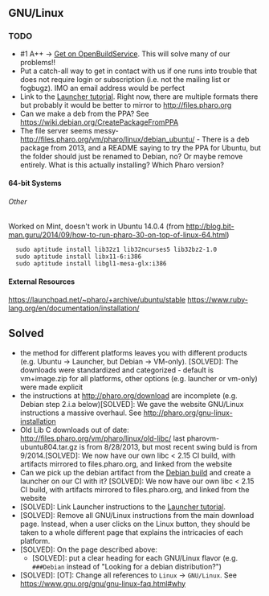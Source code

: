 ## GNU/Linux

### TODO
- #1 A++ -> [Get on OpenBuildService](https://pharo.fogbugz.com/default.asp?15371). This will solve many of our problems!!
- Put a catch-all way to get in contact with us if one runs into trouble that does not require login or subscription (i.e. not the mailing list or fogbugz). IMO an email address would be perfect
- Link to the [Launcher tutorial](https://github.com/SquareBracketAssociates/PharoInProgress/tree/master/PharoLauncherTutorial). Right now, there are multiple formats there but probably it would be better to mirror to http://files.pharo.org
- Can we make a deb from the PPA? See https://wiki.debian.org/CreatePackageFromPPA
- The file server seems messy- http://files.pharo.org/vm/pharo/linux/debian_ubuntu/ - There is a deb package from 2013, and a README saying to try the PPA for Ubuntu, but the folder should just be renamed to Debian, no? Or maybe remove entirely. What is this actually installing? Which Pharo version? 

#### 64-bit Systems

###### Other
Worked on Mint, doesn't work in Ubuntu 14.0.4 (from http://blog.bit-man.guru/2014/09/how-to-run-pharo-30-on-top-of-linux-64.html)
```
  sudo aptitude install lib32z1 lib32ncurses5 lib32bz2-1.0
  sudo aptitude install libx11-6:i386
  sudo aptitude install libgl1-mesa-glx:i386
```

#### External Resources
https://launchpad.net/~pharo/+archive/ubuntu/stable
https://www.ruby-lang.org/en/documentation/installation/

## Solved
- the method for different platforms leaves you with different products (e.g. Ubuntu -> Launcher, but Debian -> VM-only). [SOLVED]: The downloads were standardized and categorized - default is vm+image.zip for all platforms, other options (e.g. launcher or vm-only) were made explicit
- the instructions at http://pharo.org/download are incomplete (e.g. Debian step 2.i.a below)[SOLVED]: We gave the website GNU/Linux instructions a massive overhaul. See http://pharo.org/gnu-linux-installation
- Old Lib C downloads out of date: http://files.pharo.org/vm/pharo/linux/old-libc/ last pharovm-ubuntu804.tar.gz is from 8/28/2013, but most recent swing buld is from 9/2014.[SOLVED]: We now have our own libc < 2.15 CI build, with artifacts mirrored to files.pharo.org, and linked from the website
- Can we pick up the debian artifact from the [Debian build](https://swing.fit.cvut.cz/jenkins/view/Projects/job/pharo-vm-stable-swing/) and create a launcher on our CI with it? [SOLVED]: We now have our own libc < 2.15 CI build, with artifacts mirrored to files.pharo.org, and linked from the website
- [SOLVED]: Link Launcher instructions to the [Launcher tutorial](https://github.com/SquareBracketAssociates/PharoInProgress/tree/master/PharoLauncherTutorial).
- [SOLVED]: Remove all GNU/Linux instructions from the main download page. Instead, when a user clicks on the Linux button, they should be taken to a whole different page that explains the intricacies of each platform.
- [SOLVED]: On the page described above:
  - [SOLVED]: put a clear heading for each GNU/Linux flavor (e.g. `###Debian` instead of "Looking for a debian distribution?")
- [SOLVED]: [OT]: Change all references to `Linux` -> `GNU/Linux`. See https://www.gnu.org/gnu/gnu-linux-faq.html#why
